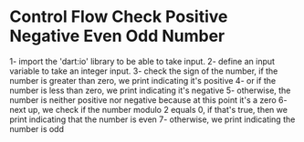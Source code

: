 # Control Flow Check Positive Negative Even Odd Number
1- import the 'dart:io' library to be able to take input.
2- define an input variable to take an integer input.
3- check the sign of the number, if the number is greater than zero, we print indicating it's positive
4- or if the number is less than zero, we print indicating it's negative
5- otherwise, the number is neither positive nor negative because at this point it's a zero
6- next up, we check if the number modulo 2 equals 0, if that's true, then we print indicating that the number is even
7- otherwise, we print indicating the number is odd
